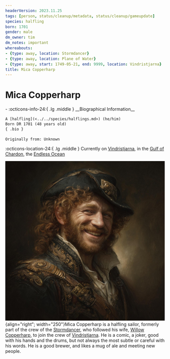 ```yaml
---
headerVersion: 2023.11.25
tags: [person, status/cleanup/metadata, status/cleanup/gameupdate]
species: halfling
born: 1701
gender: male
dm_owner: tim
dm_notes: important
whereabouts:
- {type: away, location: Stormdancer}
- {type: away, location: Plane of Water}
- {type: away, start: 1749-05-21, end: 9999, location: Vindristjarna}
title: Mica Copperharp
---
```

# Mica Copperharp
<div class="grid cards ext-narrow-margin ext-one-column" markdown>
- :octicons-info-24:{ .lg .middle } __Biographical Information__

    A [halfling](<../../species/halflings.md>) (he/him)  
    Born DR 1701 (48 years old)  
    { .bio }

    Originally from: Unknown
</div>

:octicons-location-24:{ .lg .middle } Currently on [Vindristjarna](<../../things/ships/vindristjarna.md>), in the [Gulf of Chardon](<../../gazetteer/greater-chardon/gulf-of-chardon.md>), the [Endless Ocean](<../../gazetteer/endless-ocean.md>)


![Mica Copperharp](../../assets/mica-copperharp.jpg){align="right"; width="250"}Mica Copperharp is a halfling sailor, formerly part of the crew of the [Stormdancer](<../../things/ships/stormdancer.md>), who followed his wife, [Willow Copperharp](<./willow-copperharp.md>), to join the crew of [Vindristjarna](<../../things/ships/vindristjarna.md>). He is a comic, a joker, good with his hands and the drums, but not always the most subtle or careful with his words. He is a good brewer, and likes a mug of ale and meeting new people. 